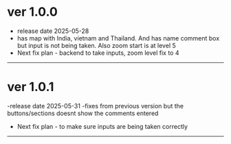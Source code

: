 # ver 1.0.0 
- release date 2025-05-28
- has map with India, vietnam and Thailand. And has name comment box but input is not being taken. Also zoom start is at level 5
- Next fix plan - backend to take inputs, zoom level fix to 4
---
# ver 1.0.1
-release date 2025-05-31
-fixes from previous version but the buttons/sections doesnt show the comments entered
- Next fix plan - to make sure inputs are being taken correctly
---